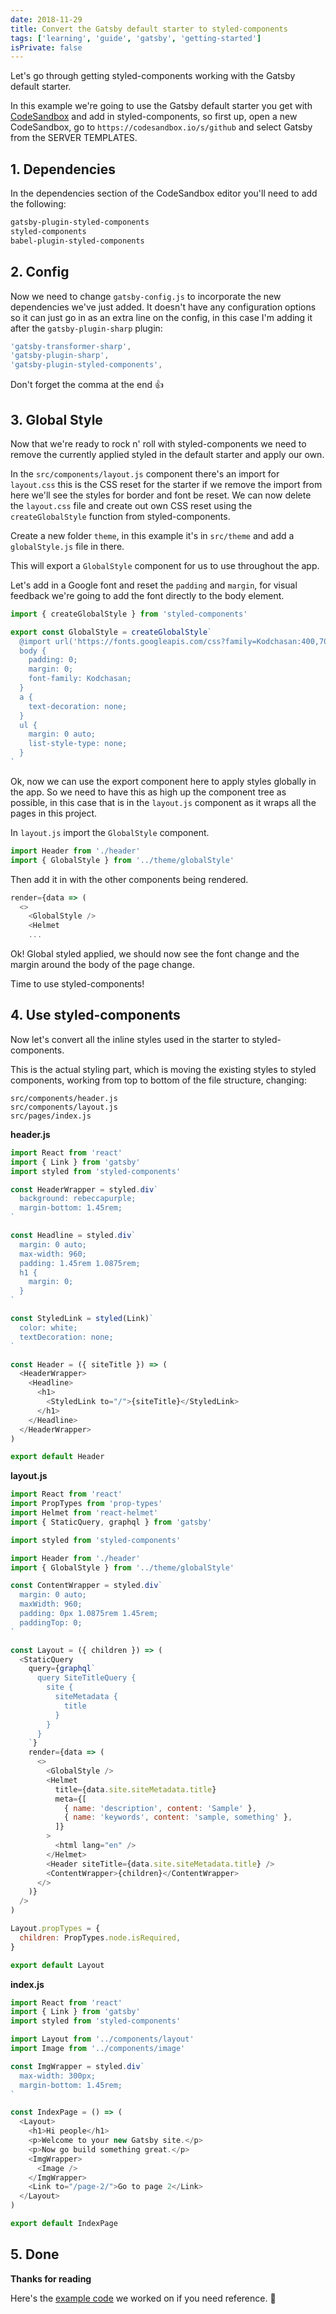 ```yaml
---
date: 2018-11-29
title: Convert the Gatsby default starter to styled-components
tags: ['learning', 'guide', 'gatsby', 'getting-started']
isPrivate: false
---
```


<script>
  import { YouTube } from 'sveltekit-embed'
</script>

Let's go through getting styled-components working with the Gatsby
default starter.

<YouTube youTubeId="O5sWySCr668" />

In this example we're going to use the Gatsby default starter you get
with [CodeSandbox] and add in styled-components, so first up, open a
new CodeSandbox, go to `https://codesandbox.io/s/github` and select
Gatsby from the SERVER TEMPLATES.

## 1. Dependencies

In the dependencies section of the CodeSandbox editor you'll need to
add the following:

```bash
gatsby-plugin-styled-components
styled-components
babel-plugin-styled-components
```

## 2. Config

Now we need to change `gatsby-config.js` to incorporate the new
dependencies we've just added. It doesn't have any configuration
options so it can just go in as an extra line on the config, in this
case I'm adding it after the `gatsby-plugin-sharp` plugin:

```js
'gatsby-transformer-sharp',
'gatsby-plugin-sharp',
'gatsby-plugin-styled-components',
```

Don't forget the comma at the end 👍

## 3. Global Style

Now that we're ready to rock n' roll with styled-components we need to
remove the currently applied styled in the default starter and apply
our own.

In the `src/components/layout.js` component there's an import for
`layout.css` this is the CSS reset for the starter if we remove the
import from here we'll see the styles for border and font be reset. We
can now delete the `layout.css` file and create out own CSS reset
using the `createGlobalStyle` function from styled-components.

Create a new folder `theme`, in this example it's in `src/theme` and
add a `globalStyle.js` file in there.

This will export a `GlobalStyle` component for us to use throughout
the app.

Let's add in a Google font and reset the `padding` and `margin`, for
visual feedback we're going to add the font directly to the body
element.

<!-- cSpell:ignore Kodchasan -->

```js
import { createGlobalStyle } from 'styled-components'

export const GlobalStyle = createGlobalStyle`
  @import url('https://fonts.googleapis.com/css?family=Kodchasan:400,700');
  body {
    padding: 0;
    margin: 0;
    font-family: Kodchasan;
  }
  a {
    text-decoration: none;
  }
  ul {
    margin: 0 auto;
    list-style-type: none;
  }
`
```

Ok, now we can use the export component here to apply styles globally
in the app. So we need to have this as high up the component tree as
possible, in this case that is in the `layout.js` component as it
wraps all the pages in this project.

In `layout.js` import the `GlobalStyle` component.

```js
import Header from './header'
import { GlobalStyle } from '../theme/globalStyle'
```

Then add it in with the other components being rendered.

```js
render={data => (
  <>
    <GlobalStyle />
    <Helmet
    ...
```

Ok! Global styled applied, we should now see the font change and the
margin around the body of the page change.

Time to use styled-components!

## 4. Use styled-components

Now let's convert all the inline styles used in the starter to
styled-components.

This is the actual styling part, which is moving the existing styles
to styled components, working from top to bottom of the file
structure, changing:

```
src/components/header.js
src/components/layout.js
src/pages/index.js
```

**header.js**

<!-- prettier-ignore -->
```js
import React from 'react'
import { Link } from 'gatsby'
import styled from 'styled-components'

const HeaderWrapper = styled.div`
  background: rebeccapurple;
  margin-bottom: 1.45rem;
`

const Headline = styled.div`
  margin: 0 auto;
  max-width: 960;
  padding: 1.45rem 1.0875rem;
  h1 {
    margin: 0;
  }
`

const StyledLink = styled(Link)`
  color: white;
  textDecoration: none;
`

const Header = ({ siteTitle }) => (
  <HeaderWrapper>
    <Headline>
      <h1>
        <StyledLink to="/">{siteTitle}</StyledLink>
      </h1>
    </Headline>
  </HeaderWrapper>
)

export default Header
```

**layout.js**

<!-- prettier-ignore -->
```js
import React from 'react'
import PropTypes from 'prop-types'
import Helmet from 'react-helmet'
import { StaticQuery, graphql } from 'gatsby'

import styled from 'styled-components'

import Header from './header'
import { GlobalStyle } from '../theme/globalStyle'

const ContentWrapper = styled.div`
  margin: 0 auto;
  maxWidth: 960;
  padding: 0px 1.0875rem 1.45rem;
  paddingTop: 0;
`

const Layout = ({ children }) => (
  <StaticQuery
    query={graphql`
      query SiteTitleQuery {
        site {
          siteMetadata {
            title
          }
        }
      }
    `}
    render={data => (
      <>
        <GlobalStyle />
        <Helmet
          title={data.site.siteMetadata.title}
          meta={[
            { name: 'description', content: 'Sample' },
            { name: 'keywords', content: 'sample, something' },
          ]}
        >
          <html lang="en" />
        </Helmet>
        <Header siteTitle={data.site.siteMetadata.title} />
        <ContentWrapper>{children}</ContentWrapper>
      </>
    )}
  />
)

Layout.propTypes = {
  children: PropTypes.node.isRequired,
}

export default Layout
```

**index.js**

```js
import React from 'react'
import { Link } from 'gatsby'
import styled from 'styled-components'

import Layout from '../components/layout'
import Image from '../components/image'

const ImgWrapper = styled.div`
  max-width: 300px;
  margin-bottom: 1.45rem;
`

const IndexPage = () => (
  <Layout>
    <h1>Hi people</h1>
    <p>Welcome to your new Gatsby site.</p>
    <p>Now go build something great.</p>
    <ImgWrapper>
      <Image />
    </ImgWrapper>
    <Link to="/page-2/">Go to page 2</Link>
  </Layout>
)

export default IndexPage
```

## 5. Done

**Thanks for reading**

Here's the [example code] we worked on if you need reference. 👀

[codesandbox]: https://codesandbox.io
[example code]: https://codesandbox.io/s/yp3z16yw11
